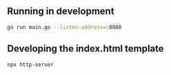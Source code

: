 ## Running in development

```sh
go run main.go --listen-address=:8080
```

## Developing the index.html template

```sh
npx http-server
```
